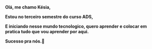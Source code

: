 **Olá, me chamo Késia,**

**Estou no terceiro semestre do curso ADS,**

**E iniciando nesse mundo tecnologico, quero aprender e colocar em pratica tudo que vou aprender por aqui.**

**Sucesso pra nós.🚀**